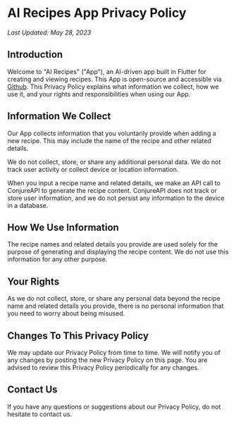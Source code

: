 # AI Recipes App Privacy Policy

_Last Updated: May 28, 2023_

## Introduction

Welcome to "AI Recipes" ("App"), an AI-driven app built in Flutter for creating and viewing recipes. This App is open-source and accessible via [Github](https://github.com/Topazoo/AI-Recipes-App). This Privacy Policy explains what information we collect, how we use it, and your rights and responsibilities when using our App.

## Information We Collect

Our App collects information that you voluntarily provide when adding a new recipe. This may include the name of the recipe and other related details.

We do not collect, store, or share any additional personal data. We do not track user activity or collect device or location information.

When you input a recipe name and related details, we make an API call to ConjureAPI to generate the recipe content. ConjureAPI does not track or store user information, and we do not persist any information to the device in a database.

## How We Use Information

The recipe names and related details you provide are used solely for the purpose of generating and displaying the recipe content. We do not use this information for any other purpose.

## Your Rights

As we do not collect, store, or share any personal data beyond the recipe name and related details you provide, there is no personal information that you need to worry about being misused.

## Changes To This Privacy Policy

We may update our Privacy Policy from time to time. We will notify you of any changes by posting the new Privacy Policy on this page. You are advised to review this Privacy Policy periodically for any changes.

## Contact Us

If you have any questions or suggestions about our Privacy Policy, do not hesitate to contact us.
